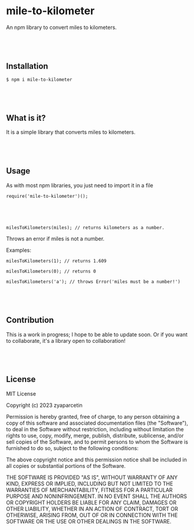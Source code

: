 # mile-to-kilometer
An npm library to convert miles to kilometers.
## &nbsp;
## Installation

`$ npm i mile-to-kilometer`

## &nbsp;
## What is it?

It is a simple library that converts miles to kilometers. 

## &nbsp;
## Usage

As with most npm libraries, you just need to import it in a file

`require('mile-to-kilometer')();`

## &nbsp;
`milesToKilometers(miles); // returns kilometers as a number.`


Throws an error if miles is not a number. 

Examples:

`milesToKilometers(1); // returns 1.609`

`milesToKilometers(0); // returns 0`

`milesToKilometers('a'); // throws Error('miles must be a number!')`

## &nbsp;
## Contribution
This is a work in progress; I hope to be able to update soon. Or if you want to collaborate,  it's a library open to collaboration!

## &nbsp;
## License
MIT License

Copyright (c) 2023 zyaparcetin

Permission is hereby granted, free of charge, to any person obtaining a copy
of this software and associated documentation files (the "Software"), to deal
in the Software without restriction, including without limitation the rights
to use, copy, modify, merge, publish, distribute, sublicense, and/or sell
copies of the Software, and to permit persons to whom the Software is
furnished to do so, subject to the following conditions:

The above copyright notice and this permission notice shall be included in all
copies or substantial portions of the Software.

THE SOFTWARE IS PROVIDED "AS IS", WITHOUT WARRANTY OF ANY KIND, EXPRESS OR
IMPLIED, INCLUDING BUT NOT LIMITED TO THE WARRANTIES OF MERCHANTABILITY,
FITNESS FOR A PARTICULAR PURPOSE AND NONINFRINGEMENT. IN NO EVENT SHALL THE
AUTHORS OR COPYRIGHT HOLDERS BE LIABLE FOR ANY CLAIM, DAMAGES OR OTHER
LIABILITY, WHETHER IN AN ACTION OF CONTRACT, TORT OR OTHERWISE, ARISING FROM,
OUT OF OR IN CONNECTION WITH THE SOFTWARE OR THE USE OR OTHER DEALINGS IN THE
SOFTWARE.
